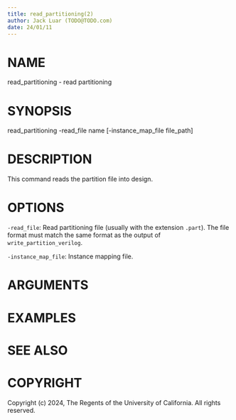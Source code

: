 ```yaml
---
title: read_partitioning(2)
author: Jack Luar (TODO@TODO.com)
date: 24/01/11
---
```


# NAME

read_partitioning - read partitioning

# SYNOPSIS

read_partitioning
    -read_file name
    [-instance_map_file file_path]


# DESCRIPTION

This command reads the partition file into design.

# OPTIONS

`-read_file`:  Read partitioning file (usually with the extension `.part`). The file format must match the same format as the output of `write_partition_verilog`.

`-instance_map_file`:  Instance mapping file.

# ARGUMENTS

# EXAMPLES

# SEE ALSO

# COPYRIGHT

Copyright (c) 2024, The Regents of the University of California. All rights reserved.
